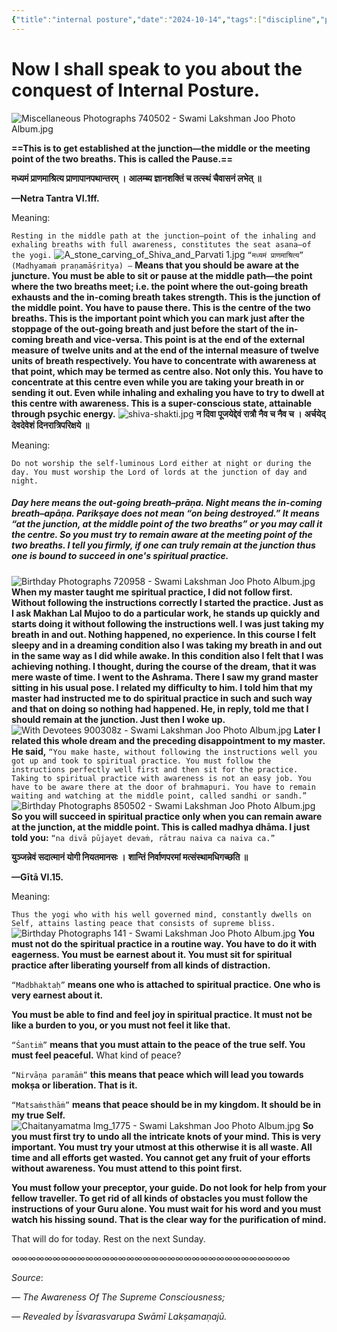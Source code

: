 ```yaml
---
{"title":"internal posture","date":"2024-10-14","tags":["discipline","practices","mind","purity","awareness","yama","niyama","asana","shuddhachitt","sadhana","articles"],"publish":true,"path":"Practices/internal posture.md","permalink":"/practices/internal-posture/","PassFrontmatter":true}
---
```


# Now I shall speak to you about the conquest of Internal Posture.

![Miscellaneous Photographs 740502 - Swami Lakshman Joo Photo Album.jpg](../metadata/images/Miscellaneous%20Photographs%20740502%20-%20Swami%20Lakshman%20Joo%20Photo%20Album.jpg)

**==This is to get established at the junction—the middle or the meeting point of the two breaths. This is called the Pause.==**

**मध्यमं प्राणमाश्रित्य प्राणापानपथान्तरम् ।** 
**आलम्ब्य ज्ञानशक्तिं च तत्स्थं चैवासनं लभेत् ॥** 

**—Netra Tantra VI.1ff.** 

Meaning:

`Resting in the middle path at the junction–point of the inhaling and exhaling breaths with full awareness, constitutes the seat asana—of the yogi.` 
![A_stone_carving_of_Shiva_and_Parvati 1.jpg](../metadata/images/A_stone_carving_of_Shiva_and_Parvati%201.jpg)
`“मध्यमं प्राणमाश्रित्य” (Madhyamaṁ praṇamāśritya) —` **Means that you should be aware at the juncture. You must be able to sit or pause at the middle path—the point where the two breaths meet; i.e. the point where the out-going breath exhausts and the in-coming breath takes strength. This is the junction of the middle point. You have to pause there. This is the centre of the two breaths. This is the important point which you can mark just after the stoppage of the out-going breath and just before the start of the in-coming breath and vice-versa. This point is at the end of the external measure of twelve units and at the end of the internal measure of twelve units of breath respectively. You have to concentrate with awareness at that point, which may be termed as centre also. Not only this. You have to concentrate at this centre even while you are taking your breath in or sending it out. Even while inhaling and exhaling you have to try to dwell at this centre with awareness. This is a super-conscious state, attainable through psychic energy.** 
![shiva-shakti.jpg](../metadata/images/shiva-shakti.jpg)
**न दिवा पूजयेद्देवं रात्रौ नैव च नैव च ।** 
**अर्चयेद् देवदेवेशं दिनरात्रिपरिक्षये ॥** 

Meaning:

`Do not worship the self-luminous Lord either at night or during the day. You must worship the Lord of lords at the junction of day and night.`

##### Day here means the out-going breath–prāṇa. Night means the in-coming breath–apāṇa. Parikṣaye does not mean “on being destroyed.” It means “at the junction, at the middle point of the two breaths” or you may call it the centre. So you must try to remain aware at the meeting point of the two breaths. I tell you firmly, if one can truly remain at the junction thus one is bound to succeed in one's spiritual practice.

![Birthday Photographs 720958 - Swami Lakshman Joo Photo Album.jpg](../metadata/images/Birthday%20Photographs%20720958%20-%20Swami%20Lakshman%20Joo%20Photo%20Album.jpg)
**When my master taught me spiritual practice, I did not follow first. Without following the instructions correctly I started the practice. Just as I ask Makhan Lal Mujoo to do a particular work, he stands up quickly and starts doing it without following the instructions well. I was just taking my breath in and out. Nothing happened, no experience. In this course I felt sleepy and in a dreaming condition also I was taking my breath in and out in the same way as I did while awake. In this condition also I felt that I was achieving nothing. I thought, during the course of the dream, that it was mere waste of time. I went to the Ashrama. There I saw my grand master sitting in his usual pose. I related my difficulty to him. I told him that my master had instructed me to do spiritual practice in such and such way and that on doing so nothing had happened. He, in reply, told me that I should remain at the junction. Just then I woke up.** 
![With Devotees 900308z - Swami Lakshman Joo Photo Album.jpg](../metadata/images/With%20Devotees%20900308z%20-%20Swami%20Lakshman%20Joo%20Photo%20Album.jpg)
**Later I related this whole dream and the preceding disappointment to my master. He said,** `“You make haste, without following the instructions well you got up and took to spiritual practice. You must follow the instructions perfectly well first and then sit for the practice. Taking to spiritual practice with awareness is not an easy job. You have to be aware there at the door of brahmapuri. You have to remain waiting and watching at the middle point, called sandhi or sandh.”` 
![Birthday Photographs 850502 - Swami Lakshman Joo Photo Album.jpg](../metadata/images/Birthday%20Photographs%20850502%20-%20Swami%20Lakshman%20Joo%20Photo%20Album.jpg)
**So you will succeed in spiritual practice only when you can remain aware at the junction, at the middle point. This is called madhya dhāma. I just told you:** `“na divā pūjayet devaṁ, rātrau naiva ca naiva ca.”` 

**युञ्जन्नेवं सदात्मानं योगी नियतमानसः ।** 
**शान्तिं निर्वाणपरमां मत्संस्थामधिगच्छति ॥** 

**—Gītā VI.15.** 

Meaning:

`Thus the yogi who with his well governed mind, constantly dwells on Self, attains lasting peace that consists of supreme bliss.` 
![Birthday Photographs 141 - Swami Lakshman Joo Photo Album.jpg](../metadata/images/Birthday%20Photographs%20141%20-%20Swami%20Lakshman%20Joo%20Photo%20Album.jpg)
**You must not do the spiritual practice in a routine way. You have to do it with eagerness. You must be earnest about it. You must sit for spiritual practice after liberating yourself from all kinds of distraction.** 

`“Madbhaktaḥ”` **means one who is attached to spiritual practice. One who is very earnest about it.** 

**You must be able to find and feel joy in spiritual practice. It must not be like a burden to you, or you must not feel it like that.** 

`“Śantiṁ”` **means that you must attain to the peace of the true self. You must feel peaceful.** What kind of peace? 

`“Nirvāṇa paramāṁ”` **this means that peace which will lead you towards mokṣa or liberation. That is it.**

`“Matsaṁsthāṁ”` **means that peace should be in my kingdom. It should be in my true Self.**
![Chaitanyamatma Img_1775 - Swami Lakshman Joo Photo Album.jpg](../metadata/images/Chaitanyamatma%20Img_1775%20-%20Swami%20Lakshman%20Joo%20Photo%20Album.jpg)
**So you must first try to undo all the intricate knots of your mind. This is very important. You must try your utmost at this otherwise it is all waste. All time and all efforts get wasted. You cannot get any fruit of your efforts without awareness. You must attend to this point first.** 

**You must follow your preceptor, your guide. Do not look for help from your fellow traveller. To get rid of all kinds of obstacles you must follow the instructions of your Guru alone. You must wait for his word and you must watch his hissing sound. That is the clear way for the purification of mind.** 

That will do for today. 
Rest on the next Sunday.

∞∞∞∞∞∞∞∞∞∞∞∞∞∞∞∞∞∞∞∞∞∞∞∞∞∞∞∞∞∞∞∞∞∞

$Source:$

*— The Awareness Of The Supreme Consciousness;*

*— Revealed by Īśvarasvarupa Swāmī Lakṣamaṇajū.*
